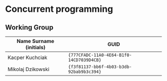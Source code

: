 # Concurrent programming

## Working Group

| Name Surname (initials) | GUID                                     |
| ----------------------- | ---------------------------------------- |
| Kacper Kuchciak         | `{777CFADC-11A0-4E64-B1f0-14CD7039D4CB}` |
| Mikolaj Dzikowski            | `{f3f81137-bb6f-4b03-b3db-92bab9b3c394}` |

